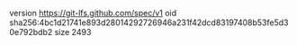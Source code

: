version https://git-lfs.github.com/spec/v1
oid sha256:4bc1d21741e893d28014292726946a231f42dcd83197408b53fe5d30e792bdb2
size 2493
